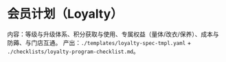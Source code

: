 # 会员计划（Loyalty）

内容：等级与升级体系、积分获取与使用、专属权益（量体/改衣/保养）、成本与防薅、与门店互通。
产出：`./templates/loyalty-spec-tmpl.yaml` + `./checklists/loyalty-program-checklist.md`。
